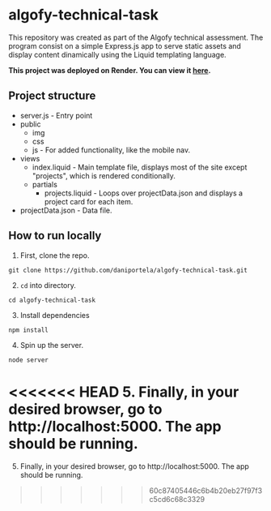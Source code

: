 # algofy-technical-task
This repository was created as part of the Algofy technical assessment. The program consist on a simple Express.js app to serve static assets and display content dinamically using the Liquid templating language.

**This project was deployed on Render. You can view it [here](https://algofy-technical-test.onrender.com/).**

## Project structure
- server.js - Entry point
- public
  - img
  - css
  - js - For added functionality, like the mobile nav.
- views
  - index.liquid - Main template file, displays most of the site except "projects", which is rendered conditionally.
  - partials
      - projects.liquid - Loops over projectData.json and displays a project card for each item.
- projectData.json - Data file.

## How to run locally
1. First, clone the repo.
```
git clone https://github.com/daniportela/algofy-technical-task.git
```
2. `cd` into directory.
```
cd algofy-technical-task
```
3. Install dependencies
```
npm install
```
4. Spin up the server.
```
node server
```
<<<<<<< HEAD
5. Finally, in your desired browser, go to http://localhost:5000. The app should be running.
=======
5. Finally, in your desired browser, go to http://localhost:5000. The app should be running.
>>>>>>> 60c87405446c6b4b20eb27f97f3c5cd6c68c3329
